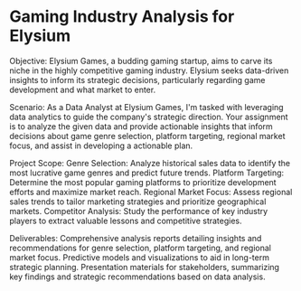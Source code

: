 # Gaming Industry Analysis for Elysium

Objective:
Elysium Games, a budding gaming startup, aims to carve its niche in the highly competitive gaming industry. Elysium seeks data-driven insights to inform its strategic decisions, particularly regarding game development and what market to enter.

Scenario:
As a Data Analyst at Elysium Games, I'm tasked with leveraging data analytics to guide the company's strategic direction. Your assignment is to analyze the given data and provide actionable insights that inform decisions about game genre selection, platform targeting, regional market focus, and assist in developing a actionable plan.

Project Scope:
Genre Selection: Analyze historical sales data to identify the most lucrative game genres and predict future trends.
Platform Targeting: Determine the most popular gaming platforms to prioritize development efforts and maximize market reach.
Regional Market Focus: Assess regional sales trends to tailor marketing strategies and prioritize geographical markets.
Competitor Analysis: Study the performance of key industry players to extract valuable lessons and competitive strategies.

Deliverables:
Comprehensive analysis reports detailing insights and recommendations for genre selection, platform targeting, and regional market focus.
Predictive models and visualizations to aid in long-term strategic planning.
Presentation materials for stakeholders, summarizing key findings and strategic recommendations based on data analysis.
